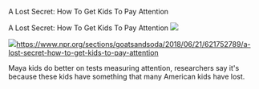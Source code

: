 A Lost Secret: How To Get Kids To Pay Attention

A Lost Secret: How To Get Kids To Pay Attention
![](../_resources/027c28b9f27a673646fa121fdd69c1d7.png)

![](../_resources/b8a0764fa0caf472212639665e2df200.png)https://www.npr.org/sections/goatsandsoda/2018/06/21/621752789/a-lost-secret-how-to-get-kids-to-pay-attention

Maya kids do better on tests measuring attention, researchers say it's because these kids have something that many American kids have lost.